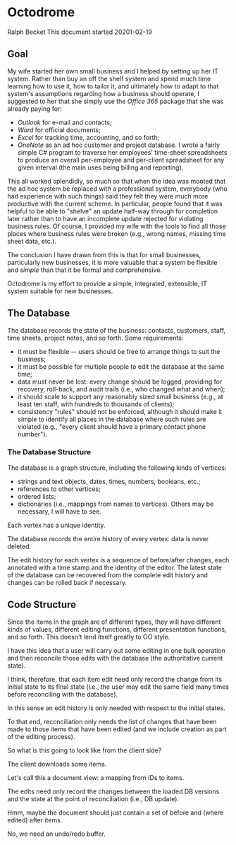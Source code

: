 ﻿# Octodrome
Ralph Becket
This document started 20201-02-19

## Goal

My wife started her own small business and I helped by setting up her IT
system.  Rather than buy an off the shelf system and spend much time learning
how to use it, how to tailor it, and ultimately how to adapt to that system's
assumptions regarding how a business should operate, I suggested to her that
she simply use the _Office 365_ package that she was already paying for:
- _Outlook_ for e-mail and contacts;
- _Word_ for official documents;
- _Excel_ for tracking time, accounting, and so forth;
- _OneNote_ as an ad hoc customer and project database.
I wrote a fairly simple C# program to traverse her employees' time-sheet 
spreadsheets to produce an overall per-employee and per-client spreadsheet
for any given interval (the main uses being billing and reporting).

This all worked splendidly, so much so that when the idea was mooted that the
ad hoc system be replaced with a professional system, everybody (who had
experience with such things) said they felt they were much more productive
with the current scheme.  In particular, people found that it was helpful to
be able to "shelve" an update half-way through for completion later rather
than to have an incomplete update rejected for violating business rules.  Of
course, I provided my wife with the tools to find all those places where
business rules were broken (e.g., wrong names, missing time sheet data, etc.).

The conclusion I have drawn from this is that for small businesses,
particularly new businesses, it is more valuable that a system be flexible
and _simple_ than that it be formal and comprehensive.

Octodrome is my effort to provide a simple, integrated, extensible, IT
system suitable for new businesses.

## The Database

The database records the state of the business: contacts, customers, staff,
time sheets, project notes, and so forth.  Some requirements:
- it must be flexible -- users should be free to arrange things to suit the
business;
- it must be possible for multiple people to edit the database at the same
time;
- data must never be lost: every change should be logged, providing for
recovery, roll-back, and audit trails (i.e., who changed what and when);
- it should scale to support any reasonably sized small business (e.g., 
at least ten staff, with hundreds to thousands of clients);
- consistency "rules" should not be enforced, although it should make it
simple to identify all places in the database where such rules are violated
(e.g., "every client should have a primary contact phone number").

### The Database Structure

The database is a graph structure, including the following kinds of vertices:
- strings and text objects, dates, times, numbers, booleans, etc.;
- references to other vertices;
- ordered lists;
- dictionaries (i.e., mappings from names to vertices).
Others may be necessary, I will have to see.

Each vertex has a unique identity.

The database records the entire history of every vertex: data is never
deleted.

The edit history for each vertex is a sequence of before/after changes, each
annotated with a time stamp and the identity of the editor.  The latest state
of the database can be recovered from the complete edit history and changes
can be rolled back if necessary.




## Code Structure

Since the items in the graph are of different types, they will have different
kinds of values, different editing functions, different presentation 
functions, and so forth.  This doesn't lend itself greatly to OO style.

I have this idea that a user will carry out some editing in one bulk operation
and then reconcile those edits with the database (the authoritative current
state).

I think, therefore, that each item edit need only record the change from its
initial state to its final state (i.e., the user may edit the same field many
times before reconciling with the database).

In this sense an edit history is only needed with respect to the initial
states.

To that end, reconciliation only needs the list of changes that have been 
made to those items that have been edited (and we include creation as part
of the editing process).

So what is this going to look like from the client side?

The client downloads some items.

Let's call this a document view: a mapping from IDs to items.

The edits need only record the changes between the loaded DB versions
and the state at the point of reconciliation (i.e., DB update).

Hmm, maybe the document should just contain a set of before and (where edited)
after items.

No, we need an undo/redo buffer.


